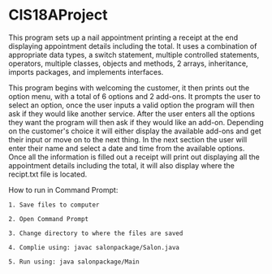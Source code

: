 # CIS18AProject


This program sets up a nail appointment printing a receipt at the end displaying appointment details including the total. 
It uses a combination of appropriate data types, a switch statement, multiple controlled statements, operators, multiple 
classes, objects and methods, 2 arrays, inheritance, imports packages, and implements interfaces. 

This program begins with welcoming the customer, it then prints out the option menu, with a total of 6 options and 2 
add-ons. It prompts the user to select an option, once the user inputs a valid option the program will then ask if 
they would like another service. After the user enters all the options they want the program will then ask if they 
would like an add-on. Depending on the customer's choice it will either display the available add-ons and get their 
input or move on to the next thing. In the next section the user will enter their name and select a date and time 
from the available options. Once all the information is filled out a receipt will print out displaying all the 
appointment details including the total, it will also display where the recipt.txt file is located.


How to run in Command Prompt:

    1. Save files to computer
    
    2. Open Command Prompt
    
    3. Change directory to where the files are saved
    
    4. Complie using: javac salonpackage/Salon.java
    
    5. Run using: java salonpackage/Main


